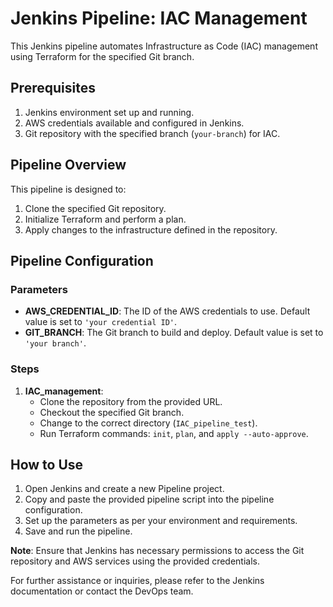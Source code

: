 # Jenkins Pipeline: IAC Management

This Jenkins pipeline automates Infrastructure as Code (IAC) management using Terraform for the specified Git branch.

## Prerequisites

1. Jenkins environment set up and running.
2. AWS credentials available and configured in Jenkins.
3. Git repository with the specified branch (`your-branch`) for IAC.

## Pipeline Overview

This pipeline is designed to:

1. Clone the specified Git repository.
2. Initialize Terraform and perform a plan.
3. Apply changes to the infrastructure defined in the repository.

## Pipeline Configuration

### Parameters

- **AWS_CREDENTIAL_ID**: The ID of the AWS credentials to use. Default value is set to `'your credential ID'`.
- **GIT_BRANCH**: The Git branch to build and deploy. Default value is set to `'your branch'`.

### Steps

1. **IAC_management**:
    - Clone the repository from the provided URL.
    - Checkout the specified Git branch.
    - Change to the correct directory (`IAC_pipeline_test`).
    - Run Terraform commands: `init`, `plan`, and `apply --auto-approve`.

## How to Use

1. Open Jenkins and create a new Pipeline project.
2. Copy and paste the provided pipeline script into the pipeline configuration.
3. Set up the parameters as per your environment and requirements.
4. Save and run the pipeline.

**Note**: Ensure that Jenkins has necessary permissions to access the Git repository and AWS services using the provided credentials.

For further assistance or inquiries, please refer to the Jenkins documentation or contact the DevOps team.

